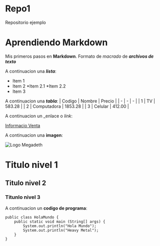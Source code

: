 # Repo1
Repositorio  ejemplo

# Aprendiendo Markdown

Mis primeros pasos en **Markdown**. Formato de *macrado* de ***archivos de texto***

A continuacion una ___lista___:

* Item 1
* Item 2
    *Item 2.1
    *Item 2.2
* Item 3

A continuacion una ___tabla___:
| Codigo | Nombre | Precio |
| - | - | - |
| 1 | TV | 583.28 |
| 2 | Computadora | 1853.28 |
| 3 | Celular | 412.00 |

A continuacion un _enlace o *link*:

[Informacio Venta](https://www.eluniverso.com/)

A continuacion una **imagen**:

![Logo Megadeth](https://cdns-images.dzcdn.net/images/cover/4fc68581b212b22a55b0d5093d766152/0x1900-000000-80-0-0.jpg)
# Titulo nivel 1

## Titulo nivel 2

### Titunlo nivel 3

A continuacion un **codigo de programa**:

    public class HolaMundo {
    	public static void main (String[] args) {
    		System.out.println("Hola Mundo");
    		System.out.println("Heavy Metal");
    	}
    }
    
    